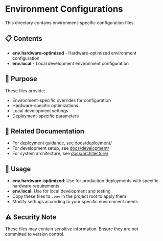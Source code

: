 # Environment Configurations

This directory contains environment-specific configuration files.

## 📋 Contents

- **env.hardware-optimized** - Hardware-optimized environment configuration
- **env.local** - Local development environment configuration

## 🎯 Purpose

These files provide:
- Environment-specific overrides for configuration
- Hardware-specific optimizations
- Local development settings
- Deployment-specific parameters

## 🔗 Related Documentation

- For deployment guidance, see [docs/deployment/](../../docs/deployment/)
- For development setup, see [docs/development/](../../docs/development/)
- For system architecture, see [docs/architecture/](../../docs/architecture/)

## 📝 Usage

- **env.hardware-optimized**: Use for production deployments with specific hardware requirements
- **env.local**: Use for local development and testing
- Copy these files to `.env` in the project root to apply them
- Modify settings according to your specific environment needs

## ⚠️ Security Note

These files may contain sensitive information. Ensure they are not committed to version control.
